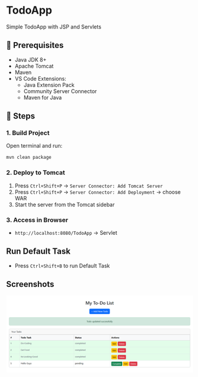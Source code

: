 # TodoApp
Simple TodoApp with JSP and Servlets

## 🔧 Prerequisites

- Java JDK 8+
- Apache Tomcat
- Maven
- VS Code Extensions:
  - Java Extension Pack
  - Community Server Connector
  - Maven for Java

## 🚀 Steps

### 1. Build Project

Open terminal and run:

```bash
mvn clean package
```

### 2. Deploy to Tomcat

1. Press `Ctrl+Shift+P` → `Server Connector: Add Tomcat Server`
2. Press `Ctrl+Shift+P` → `Server Connector: Add Deployment` → choose WAR
3. Start the server from the Tomcat sidebar

### 3. Access in Browser

- `http://localhost:8080/TodoApp` → Servlet


## Run Default Task

- Press `Ctrl+Shift+B` to run Default Task

## Screenshots

![List Todos](src/main/webapp/images/todo-index.png "List Todos")